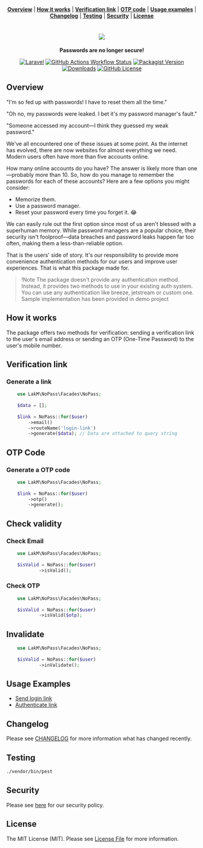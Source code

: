 <div align="center">

**[Overview](#overview)** |
**[How it works](#how-it-works)** |
**[Verification link](#verification-link)** |
**[OTP code](#otp-code)** |
**[Usage examples](#usage-examples)** |
**[Changelog](#changelog)** |
**[Testing](#testing)** |
**[Security](#security)** |
**[License](#license)**

# <img src="https://github.com/user-attachments/assets/1684696e-0dc0-4cda-ae00-6dcd77bc36c6">

**Passwords are no longer secure!**

[![Laravel](https://img.shields.io/badge/laravel-%5E10.0%20%7C%20%5E11.0-red)](https://laravel.com)
[![GitHub Actions Workflow Status](https://img.shields.io/github/actions/workflow/status/Lakshan-Madushanka/nopass/run-tests.yml)](https://github.com/Lakshan-Madushanka/nopass/actions?query=workflow%3ATests+branch%3Amain)
[![Packagist Version](https://img.shields.io/packagist/v/lakm/nopass)](https://packagist.org/packages/lakm/nopass)
[![Downloads](https://img.shields.io/packagist/dt/lakm/nopass)](https://packagist.org/packages/lakm/nopass)
[![GitHub License](https://img.shields.io/github/license/Lakshan-Madushanka/laravel-comments)](https://github.com/Lakshan-Madushanka/laravel-comments/blob/main/LICENSE.md)
</div>

## Overview

"I'm so fed up with passwords! I have to reset them all the time."

"Oh no, my passwords were leaked. I bet it's my password manager's fault."

"Someone accessed my account—I think they guessed my weak password."

We've all encountered one of these issues at some point. As the internet has evolved, there are now websites for almost
everything we need. Modern users often have more than five accounts online.

How many online accounts do you have? The answer is likely more than one—probably more than 10. So, how do you manage to
remember the passwords for each of these accounts? Here are a few options you might consider:

- Memorize them.
- Use a password manager.
- Reset your password every time you forget it. 😂

We can easily rule out the first option since most of us aren't blessed with a superhuman memory. While password
managers are a popular choice, their security isn't foolproof—data breaches and password leaks happen far too often,
making them a less-than-reliable option.

That is the users' side of story. It's our responsibility to provide more convenience authentication methods for our
users and improve user experiences.
That is what this package made for.

> !Note
> The package doesn't provide any authentication method. Instead, it provides two methods to use in your existing auth
> system.
> You can use any authentication like breeze, jetstream or custom one. Sample implementation has been provided in demo
> project

## How it works

The package offers two methods for verification: sending a verification link to the user's email address or sending an
OTP (One-Time Password) to the user's mobile number.

## Verification link

### Generate a link

```php
    use LakM\NoPass\Facades\NoPass;
    
    $data = [];
    
    $link = NoPass::for($user)
        ->email()
        ->routeName('login-link')
        ->generate($data); // Data are attached to query string
```

## OTP Code

### Generate a OTP code

```php
    use LakM\NoPass\Facades\NoPass;
    
    $link = NoPass::for($user)
        ->otp()
        ->generate();
```

## Check validity

### Check Email

```php
    use LakM\NoPass\Facades\NoPass;
    
    $isValid = NoPass::for($user)
            ->isValid();
```
### Check OTP

```php
    use LakM\NoPass\Facades\NoPass;
    
    $isValid = NoPass::for($user)
            ->isValid($otp);
```

## Invalidate

```php
    use LakM\NoPass\Facades\NoPass;
    
    $isValid = NoPass::for($user)
            ->inValidate();
```

## Usage Examples

- [Send login link](https://github.com/Lakshan-Madushanka/laravel-comments/blob/9f1c325caa877dc804335e436abba9f5e9450bf7/src/SecureGuestModeManager.php#L47)
- [Authenticate link](https://github.com/Lakshan-Madushanka/laravel-comments/blob/9f1c325caa877dc804335e436abba9f5e9450bf7/src/Actions/VerifyGuestAction.php#L16)

## Changelog

Please see [CHANGELOG](https://github.com/Lakshan-Madushanka/laravel-comments/blob/main/CHANGELOG.md) for more
information what has changed recently.

## Testing

```bash
./vendor/bin/pest
```

## Security

Please see [here](https://github.com/Lakshan-Madushanka/laravel-comments/blob/main/SECURITY.md) for our security policy.

## License

The MIT License (MIT). Please
see [License File](https://github.com/Lakshan-Madushanka/laravel-comments/blob/main/LICENSE.md) for more information.

